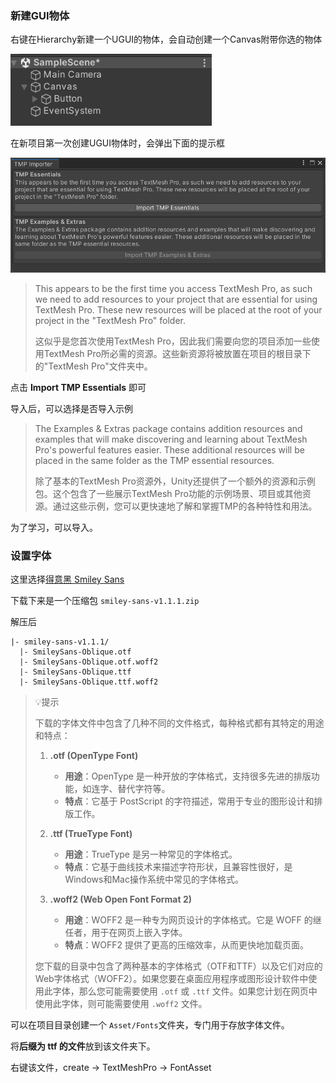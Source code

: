 ### 新建GUI物体

右键在Hierarchy新建一个UGUI的物体，会自动创建一个Canvas附带你选的物体

<img src="./images/image-20230808225542814.png" alt="image-20230808225542814" style="zoom: 80%;" />

在新项目第一次创建UGUI物体时，会弹出下面的提示框

<img src="./images/image-20230808225048141.png" alt="image-20230808225048141" style="zoom:80%;" />

>This appears to be the first time you access TextMesh Pro, as such we need to add resources to your project that are essential for using TextMesh Pro. These new resources will be placed at the root of your project in the "TextMesh Pro" folder.
>
>这似乎是您首次使用TextMesh Pro，因此我们需要向您的项目添加一些使用TextMesh Pro所必需的资源。这些新资源将被放置在项目的根目录下的"TextMesh Pro"文件夹中。

点击 **Import TMP Essentials** 即可

导入后，可以选择是否导入示例

> The Examples & Extras package contains addition resources and examples that will make discovering and learning about TextMesh Pro's powerful features easier. These additional resources will be placed in the same folder as the TMP essential resources.
>
> 除了基本的TextMesh Pro资源外，Unity还提供了一个额外的资源和示例包。这个包含了一些展示TextMesh Pro功能的示例场景、项目或其他资源。通过这些示例，您可以更快速地了解和掌握TMP的各种特性和用法。

为了学习，可以导入。

### 设置字体

这里选择[得意黑 Smiley Sans](https://atelier-anchor.com/typefaces/smiley-sans)

下载下来是一个压缩包 `smiley-sans-v1.1.1.zip`

解压后

```
|- smiley-sans-v1.1.1/
  |- SmileySans-Oblique.otf
  |- SmileySans-Oblique.otf.woff2
  |- SmileySans-Oblique.ttf
  |- SmileySans-Oblique.ttf.woff2
```

> 💡提示
>
> 下载的字体文件中包含了几种不同的文件格式，每种格式都有其特定的用途和特点：
>
> 1. **.otf (OpenType Font)**
>    - **用途**：OpenType 是一种开放的字体格式，支持很多先进的排版功能，如连字、替代字符等。
>    - **特点**：它基于 PostScript 的字符描述，常用于专业的图形设计和排版工作。
>
> 2. **.ttf (TrueType Font)**
>    - **用途**：TrueType 是另一种常见的字体格式。
>    - **特点**：它基于曲线技术来描述字符形状，且兼容性很好，是Windows和Mac操作系统中常见的字体格式。
>
> 3. **.woff2 (Web Open Font Format 2)**
>    - **用途**：WOFF2 是一种专为网页设计的字体格式。它是 WOFF 的继任者，用于在网页上嵌入字体。
>    - **特点**：WOFF2 提供了更高的压缩效率，从而更快地加载页面。
>
> 您下载的目录中包含了两种基本的字体格式（OTF和TTF）以及它们对应的Web字体格式（WOFF2）。如果您要在桌面应用程序或图形设计软件中使用此字体，那么您可能需要使用 `.otf` 或 `.ttf` 文件。如果您计划在网页中使用此字体，则可能需要使用 `.woff2` 文件。

可以在项目目录创建一个 `Asset/Fonts`文件夹，专门用于存放字体文件。

将**后缀为 ttf 的文件**放到该文件夹下。

右键该文件，create → TextMeshPro → FontAsset